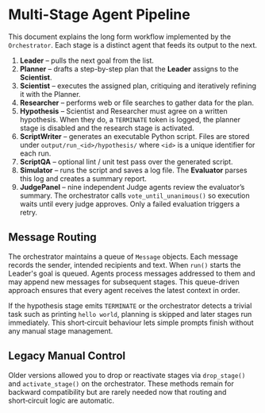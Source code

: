 # Multi-Stage Agent Pipeline

This document explains the long form workflow implemented by the `Orchestrator`.
Each stage is a distinct agent that feeds its output to the next.

1. **Leader** – pulls the next goal from the list.
2. **Planner** – drafts a step-by-step plan that the **Leader** assigns to the **Scientist**.
3. **Scientist** – executes the assigned plan, critiquing and iteratively refining it with the Planner.
4. **Researcher** – performs web or file searches to gather data for the plan.
5. **Hypothesis** – Scientist and Researcher must agree on a written hypothesis.
   When they do, a `TERMINATE` token is logged, the planner stage is disabled and
   the research stage is activated.
6. **ScriptWriter** – generates an executable Python script. Files are stored
   under `output/run_<id>/hypothesis/` where `<id>` is a unique identifier for
   each run.
7. **ScriptQA** – optional lint / unit test pass over the generated script.
8. **Simulator** – runs the script and saves a log file. The **Evaluator** parses
   this log and creates a summary report.
9. **JudgePanel** – nine independent Judge agents review the evaluator’s
   summary. The orchestrator calls `vote_until_unanimous()` so execution waits
   until every judge approves. Only a failed evaluation triggers a retry.

## Message Routing

The orchestrator maintains a queue of ``Message`` objects. Each message records
the sender, intended recipients and text. When ``run()`` starts the Leader's goal
is queued. Agents process messages addressed to them and may append new messages
for subsequent stages. This queue-driven approach ensures that every agent
receives the latest context in order.

If the hypothesis stage emits ``TERMINATE`` or the orchestrator detects a trivial
task such as printing ``hello world``, planning is skipped and later stages run
immediately. This short‑circuit behaviour lets simple prompts finish without any
manual stage management.

## Legacy Manual Control

Older versions allowed you to drop or reactivate stages via ``drop_stage()`` and
``activate_stage()`` on the orchestrator. These methods remain for backward
compatibility but are rarely needed now that routing and short‑circuit logic are
automatic.
